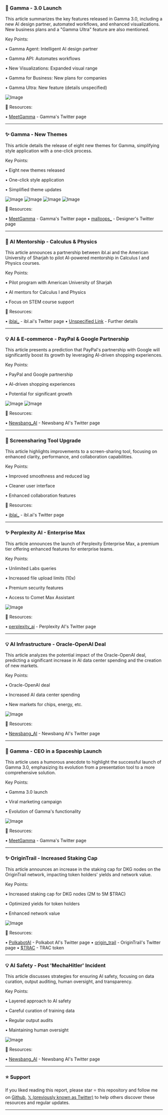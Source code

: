 ### 🚀 Gamma - 3.0 Launch

This article summarizes the key features released in Gamma 3.0, including a new AI design partner, automated workflows, and enhanced visualizations.  New business plans and a "Gamma Ultra" feature are also mentioned.

Key Points:

• Gamma Agent: Intelligent AI design partner

• Gamma API: Automates workflows

• New Visualizations: Expanded visual range

• Gamma for Business: New plans for companies

• Gamma Ultra:  New feature (details unspecified)


![Image](https://pbs.twimg.com/media/G1ELM3JWMAAVsNs?format=jpg&name=small)

🔗 Resources:

• [MeetGamma](https://x.com/MeetGamma) - Gamma's Twitter page

---

### ✨ Gamma - New Themes

This article details the release of eight new themes for Gamma, simplifying style application with a one-click process.


Key Points:

• Eight new themes released

• One-click style application

• Simplified theme updates


![Image](https://pbs.twimg.com/media/G1FSVMXacAAXmCK?format=jpg&name=360x360)
![Image](https://pbs.twimg.com/media/G1FSWLBbYAAkzO8?format=jpg&name=360x360)
![Image](https://pbs.twimg.com/media/G1FSW6haQAAkWdQ?format=jpg&name=360x360)
![Image](https://pbs.twimg.com/media/G1FSXe4akAAM3ph?format=jpg&name=360x360)

🔗 Resources:

• [MeetGamma](https://x.com/MeetGamma) - Gamma's Twitter page
• [malloops_](https://x.com/malloops_) - Designer's Twitter page

---

### 🤖 AI Mentorship - Calculus & Physics

This article announces a partnership between ibl.ai and the American University of Sharjah to pilot AI-powered mentorship in Calculus I and Physics courses.

Key Points:

• Pilot program with American University of Sharjah

• AI mentors for Calculus I and Physics

• Focus on STEM course support


🔗 Resources:

• [iblai_](https://x.com/iblai_) - ibl.ai's Twitter page
• [Unspecified Link](https://t.co/9BW9vHuPc6) - Further details


---

### 💡 AI & E-commerce - PayPal & Google Partnership

This article presents a prediction that PayPal's partnership with Google will significantly boost its growth by leveraging AI-driven shopping experiences.

Key Points:

• PayPal and Google partnership

• AI-driven shopping experiences

• Potential for significant growth


![Image](https://pbs.twimg.com/media/G1Gtp1xaQAE3OzV?format=jpg&name=small)
![Image](https://pbs.twimg.com/media/G1Evc0JW8AAD1JS?format=png&name=240x240)

🔗 Resources:

• [Newsbang_AI](https://x.com/Newsbang_AI) - Newsbang AI's Twitter page

---

### 🚀 Screensharing Tool Upgrade

This article highlights improvements to a screen-sharing tool, focusing on enhanced clarity, performance, and collaboration capabilities.

Key Points:

• Improved smoothness and reduced lag

• Cleaner user interface

• Enhanced collaboration features


🔗 Resources:

• [iblai_](https://x.com/iblai_) - ibl.ai's Twitter page


---

### ✨ Perplexity AI - Enterprise Max

This article announces the launch of Perplexity Enterprise Max, a premium tier offering enhanced features for enterprise teams.

Key Points:

• Unlimited Labs queries

• Increased file upload limits (10x)

• Premium security features

• Access to Comet Max Assistant


![Image](https://pbs.twimg.com/amplify_video_thumb/1968706904273850368/img/IU90SL48EqMWRLop.jpg)

🔗 Resources:

• [perplexity_ai](https://x.com/perplexity_ai) - Perplexity AI's Twitter page

---

### 💡 AI Infrastructure - Oracle-OpenAI Deal

This article analyzes the potential impact of the Oracle-OpenAI deal, predicting a significant increase in AI data center spending and the creation of new markets.


Key Points:

• Oracle-OpenAI deal

• Increased AI data center spending

• New markets for chips, energy, etc.


![Image](https://pbs.twimg.com/media/G1BpHSVa0AADERt?format=jpg&name=small)

🔗 Resources:

• [Newsbang_AI](https://x.com/Newsbang_AI) - Newsbang AI's Twitter page


---

### 🚀 Gamma - CEO in a Spaceship Launch

This article uses a humorous anecdote to highlight the successful launch of Gamma 3.0, emphasizing its evolution from a presentation tool to a more comprehensive solution.


Key Points:

• Gamma 3.0 launch

• Viral marketing campaign

• Evolution of Gamma's functionality


![Image](https://pbs.twimg.com/amplify_video_thumb/1968332766073753600/img/ILFdIioIEF3ZbNpc.jpg)

🔗 Resources:

• [MeetGamma](https://x.com/MeetGamma) - Gamma's Twitter page

---

### ✨ OriginTrail - Increased Staking Cap

This article announces an increase in the staking cap for DKG nodes on the OriginTrail network, impacting token holders' yields and network value.

Key Points:

• Increased staking cap for DKG nodes (2M to 5M $TRAC)

• Optimized yields for token holders

• Enhanced network value


![Image](https://pbs.twimg.com/amplify_video_thumb/1968313509160058880/img/IB6jWdZii2F89vHu.jpg)

🔗 Resources:

• [PolkabotAI](https://x.com/PolkabotAI) - Polkabot AI's Twitter page
• [origin_trail](https://x.com/origin_trail) - OriginTrail's Twitter page
• [$TRAC](https://x.com/search?q=%24TRAC&src=cashtag_click) - TRAC token


---

### 💡 AI Safety - Post 'MechaHitler' Incident

This article discusses strategies for ensuring AI safety, focusing on data curation, output auditing, human oversight, and transparency.

Key Points:

• Layered approach to AI safety

• Careful curation of training data

• Regular output audits

• Maintaining human oversight


![Image](https://pbs.twimg.com/media/G08m-ftaEAUMMxE?format=jpg&name=small)

🔗 Resources:

• [Newsbang_AI](https://x.com/Newsbang_AI) - Newsbang AI's Twitter page


---

### ⭐️ Support

If you liked reading this report, please star ⭐️ this repository and follow me on [Github](https://github.com/Drix10), [𝕏 (previously known as Twitter)](https://x.com/DRIX_10_) to help others discover these resources and regular updates.

---
